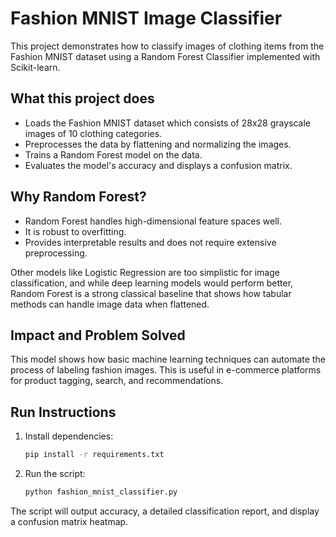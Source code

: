 
# Fashion MNIST Image Classifier

This project demonstrates how to classify images of clothing items from the Fashion MNIST dataset using a Random Forest Classifier implemented with Scikit-learn.

## What this project does

- Loads the Fashion MNIST dataset which consists of 28x28 grayscale images of 10 clothing categories.
- Preprocesses the data by flattening and normalizing the images.
- Trains a Random Forest model on the data.
- Evaluates the model's accuracy and displays a confusion matrix.

## Why Random Forest?

- Random Forest handles high-dimensional feature spaces well.
- It is robust to overfitting.
- Provides interpretable results and does not require extensive preprocessing.

Other models like Logistic Regression are too simplistic for image classification, and while deep learning models would perform better, Random Forest is a strong classical baseline that shows how tabular methods can handle image data when flattened.

## Impact and Problem Solved

This model shows how basic machine learning techniques can automate the process of labeling fashion images. This is useful in e-commerce platforms for product tagging, search, and recommendations.

## Run Instructions

1. Install dependencies:
   ```bash
   pip install -r requirements.txt
   ```

2. Run the script:
   ```bash
   python fashion_mnist_classifier.py
   ```

The script will output accuracy, a detailed classification report, and display a confusion matrix heatmap.
    